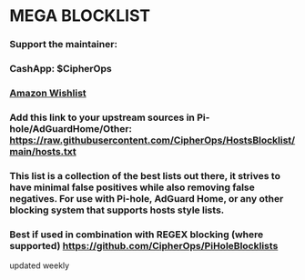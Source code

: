 # MEGA BLOCKLIST
### Support the maintainer: 
### CashApp: $CipherOps
### [Amazon Wishlist](https://amazon.com/hz/wishlist/ls/1GD5YOV16E0G0)

### Add this link to your upstream sources in Pi-hole/AdGuardHome/Other: https://raw.githubusercontent.com/CipherOps/HostsBlocklist/main/hosts.txt

### This list is a collection of the best lists out there, it strives to have minimal false positives while also removing false negatives. For use with Pi-hole, AdGuard Home, or any other blocking system that supports hosts style lists. 

### Best if used in combination with REGEX blocking (where supported) https://github.com/CipherOps/PiHoleBlocklists

updated weekly
